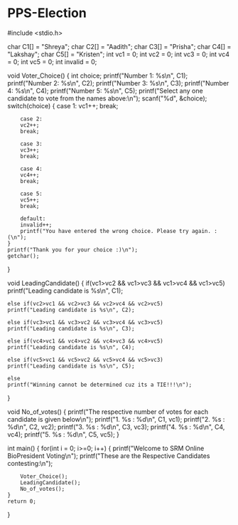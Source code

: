 # PPS-Election
#include <stdio.h>

char C1[] = "Shreya";
char C2[] = "Aadith";
char C3[] = "Prisha";
char C4[] = "Lakshay";
char C5[] = "Kristen";
int vc1 = 0;
int vc2 = 0;
int vc3 = 0;
int vc4 = 0;
int vc5 = 0;
int invalid = 0;

void Voter_Choice()
{
    int choice;
    printf("Number 1: %s\n", C1);
    printf("Number 2: %s\n", C2);
    printf("Number 3: %s\n", C3);
    printf("Number 4: %s\n", C4);
    printf("Number 5: %s\n", C5);
    printf("Select any one candidate to vote from the names above:\n");
    scanf("%d", &choice);
    switch(choice)
    {
        case 1:
        vc1++;
        break;
        
        case 2:
        vc2++;
        break;
        
        case 3:
        vc3++;
        break;
        
        case 4:
        vc4++;
        break;
        
        case 5:
        vc5++;
        break;
        
        default:
        invalid++;
        printf("You have entered the wrong choice. Please try again. :(\n");
    }
    printf("Thank you for your choice :)\n");
    getchar();
}

void LeadingCandidate()
{
    if(vc1>vc2 && vc1>vc3 && vc1>vc4 && vc1>vc5)
    printf("Leading candidate is %s\n", C1);
  
    else if(vc2>vc1 && vc2>vc3 && vc2>vc4 && vc2>vc5)
    printf("Leading candidate is %s\n", C2);
  
    else if(vc3>vc1 && vc3>vc2 && vc3>vc4 && vc3>vc5)
    printf("Leading candidate is %s\n", C3);
  
    else if(vc4>vc1 && vc4>vc2 && vc4>vc3 && vc4>vc5)
    printf("Leading candidate is %s\n", C4);
  
    else if(vc5>vc1 && vc5>vc2 && vc5>vc4 && vc5>vc3)
    printf("Leading candidate is %s\n", C5);
    
    else
    printf("Winning cannot be determined cuz its a TIE!!!\n");
}

void No_of_votes()
{
    printf("The respective number of votes for each candidate is given below\n");
    printf("1. %s : %d\n", C1, vc1);
    printf("2. %s : %d\n", C2, vc2);
    printf("3. %s : %d\n", C3, vc3);
    printf("4. %s : %d\n", C4, vc4);
    printf("5. %s : %d\n", C5, vc5);
}

int main()
{
    for(int i = 0; i>=0; i++)
    {
        printf("Welcome to SRM Online BioPresident Voting\n");
        printf("These are the Respective Candidates contesting:\n");
        
        Voter_Choice();
        LeadingCandidate();
        No_of_votes();
    }
    return 0;
}
